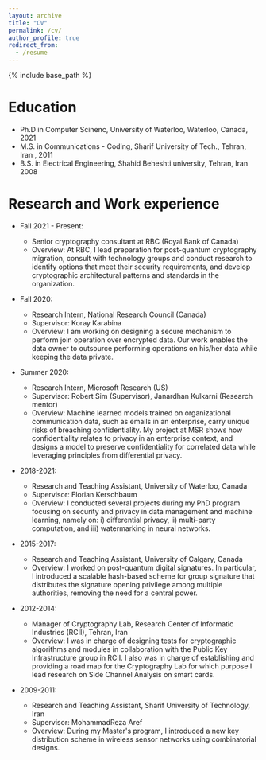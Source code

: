 ```yaml
---
layout: archive
title: "CV"
permalink: /cv/
author_profile: true
redirect_from:
  - /resume
---
```


{% include base_path %}

Education
======
* Ph.D in Computer Scinenc, University of Waterloo, Waterloo, Canada, 2021
* M.S. in Communications - Coding, Sharif University of Tech., Tehran, Iran , 2011
* B.S. in Electrical Engineering, Shahid Beheshti university, Tehran, Iran 2008

Research and Work experience
======
* Fall 2021 - Present:
  * Senior cryptography consultant at RBC (Royal Bank of Canada)
  * Overview: At RBC, I lead preparation for post-quantum cryptography migration, consult with technology groups and conduct research to identify options that meet their security requirements, and develop cryptographic architectural patterns and standards in the organization. 
  
* Fall 2020: 
  * Research Intern, National Research Council (Canada)
  * Supervisor: Koray Karabina
  * Overview:  I am working on designing a secure mechanism to perform join operation over encrypted data. Our work enables the data owner to outsource performing operations on his/her data while keeping the data private. 
  
* Summer 2020: 
  * Research Intern, Microsoft Research (US)
  * Supervisor: Robert Sim (Supervisor), Janardhan Kulkarni (Research mentor)
  * Overview: Machine learned models trained on organizational communication data, such as emails in an enterprise, carry unique risks of breaching confidentiality. My project at MSR shows how confidentiality relates to privacy in an enterprise context, and designs a model to preserve confidentiality for correlated data while leveraging principles from differential privacy. 
  
* 2018-2021: 
  * Research and Teaching Assistant, University of Waterloo, Canada
  * Supervisor: Florian Kerschbaum
  * Overview: I conducted several projects during my PhD program focusing on security and privacy in data management and machine learning, namely on: i) differential privacy, ii) multi-party computation, and iii) watermarking in neural networks.
  
* 2015-2017: 
  * Research and Teaching Assistant, University of Calgary, Canada
  * Overview: I worked on post-quantum digital signatures. In particular, I introduced a scalable hash-based scheme for group signature that distributes the signature opening privilege among multiple authorities, removing the need for a central power. 

* 2012-2014: 
  * Manager of Cryptography Lab, Research Center of Informatic Industries (RCII), Tehran, Iran
  * Overview: I was in charge of designing tests for cryptographic algorithms and modules in collaboration with the Public Key Infrastructure group in RCII. I also was in charge of establishing and providing a road map for the Cryptography Lab for which purpose I lead research on Side Channel Analysis on smart cards.  

* 2009-2011:
  * Research and Teaching Assistant, Sharif University of Technology, Iran
  * Supervisor: MohammadReza Aref
  * Overview: During my Master's program, I introduced a new key distribution scheme in wireless sensor networks using combinatorial designs. 
